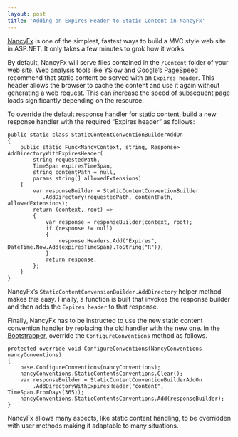 ```yaml
---
layout: post
title: 'Adding an Expires Header to Static Content in NancyFx'
---
```

[NancyFx](http://nancyfx.org) is one of the simplest, fastest ways to build a MVC style web site in ASP.NET. It only takes a few minutes to grok how it works.

By default, NancyFx will serve files contained in the `/Content` folder of your web site. Web analysis tools like [YSlow](http://yslow.org/) and Google’s [PageSpeed](http://developers.google.com/speed/pagespeed/insights/) recommend that static content be served with an `Expires header`. This header allows the browser to cache the content and use it again without generating a web request. This can increase the speed of subsequent page loads significantly depending on the resource.

To override the default response handler for static content, build a new response handler with the required “Expires header” as follows:
    
    public static class StaticContentConventionBuilderAddOn  
    {  
        public static Func<NancyContext, string, Response> AddDirectoryWithExpiresHeader(  
            string requestedPath,  
            TimeSpan expiresTimeSpan,  
            string contentPath = null,  
            params string[] allowedExtensions)  
        {  
            var responseBuilder = StaticContentConventionBuilder  
               .AddDirectory(requestedPath, contentPath, allowedExtensions);  
            return (context, root) =>  
            {  
                var response = responseBuilder(context, root);  
                if (response != null)  
                {  
                    response.Headers.Add("Expires", DateTime.Now.Add(expiresTimeSpan).ToString("R"));  
                }  
                return response;  
            };  
        }  
    }

NancyFx’s `StaticContentConvensionBuilder.AddDirectory` helper method makes this easy. Finally, a function is built that invokes the response builder and then adds the `Expires header` to that response.

Finally, NancyFx has to be instructed to use the new static content convention handler by replacing the old handler with the new one. In the [Bootstrapper](https://github.com/NancyFx/Nancy/wiki/Bootstrapper), override the `ConfigureConventions` method as follows.
    
    protected override void ConfigureConventions(NancyConventions nancyConventions)  
    {  
        base.ConfigureConventions(nancyConventions);  
        nancyConventions.StaticContentsConventions.Clear();  
        var responseBuilder = StaticContentConventionBuilderAddOn  
            .AddDirectoryWithExpiresHeader("content", TimeSpan.FromDays(365));  
        nancyConventions.StaticContentsConventions.Add(responseBuilder);  
    }  

NancyFx allows many aspects, like static content handling, to be overridden with user methods making it adaptable to many situations.
